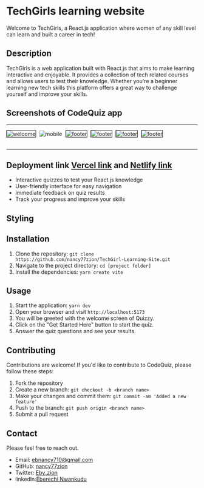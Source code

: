 # TechGirls learning website

Welcome to TechGirls, a React.js application where women of any skill level can learn and built a career in tech!

## Description

TechGirls is a web application built with React.js that aims to make learning interactive and enjoyable. It provides a collection of tech related courses and allows users to test their knowledge. Whether you're a beginner learning new tech skills this platform offers a great way to challenge yourself and improve your skills.

## Screenshots of CodeQuiz app
<hr style="5px solid red">
  <div>
    <img src="./src/assets/Desktop.JPG" alt="welcome" style="border: 1px solid black; ">
    <img src="./src/assets/footer-mobile.JPG" alt="mobile" style="width: border: 1px solid black; margin-left: 5px;">
    <img src='./src/assets/footer.JPG' alt='footer' style=" border: 1px solid black; margin-left: 5px;">
     <img src='./src/assets/Login-mobile.JPG' alt='footer' style=" border: 1px solid black; margin-left: 5px;">
      <img src='./src/assets/mobile.JPG' alt='footer' style=" border: 1px solid black; margin-left: 5px;">
       <img src='./src/assets/sign-up-mobile.JPG' alt='footer' style=" border: 1px solid black; margin-left: 5px;">
  </div> 
<br>
<hr>

## Deployment link  [Vercel link](https://quiz-app-one-sand.vercel.app/) and  [Netlify link](https://quiz-vite-app.netlify.app/)


- Interactive quizzes to test your React.js knowledge
- User-friendly interface for easy navigation
- Immediate feedback on quiz results
- Track your progress and improve your skills

## Styling 

## Installation

1. Clone the repository: `git clone https://github.com/nancy77zion/TechGirl-Learning-Site.git`
2. Navigate to the project directory: `cd [project folder]`
3. Install the dependencies: `yarn create vite`

## Usage

1. Start the application: `yarn dev`
2. Open your browser and visit `http://localhost:5173`
3. You will be greeted with the welcome screen of Quizzy.
4. Click on the "Get Started Here" button to start the quiz.
5. Answer the quiz questions and see your results.

## Contributing

Contributions are welcome! If you'd like to contribute to CodeQuiz, please follow these steps:

1. Fork the repository
2. Create a new branch: `git checkout -b <branch name>`
3. Make your changes and commit them: `git commit -am 'Added a new feature'`
4. Push to the branch: `git push origin <branch name>`
5. Submit a pull request

## Contact
Please feel free to reach out.

- Email: ebnancy710@gmail.com
- GitHub: [nancy77zion](https://github.com/nancy77zion)
- Twitter: [Eby_zion](https://twitter.com/Eby_zion)
- linkedln:[Eberechi Nwankudu](https://linkedin.com/in/eberechi-nwankudu)
